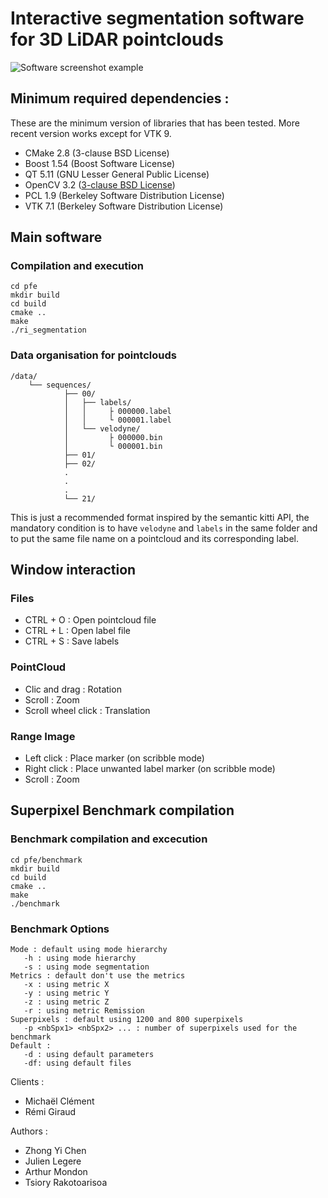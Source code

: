 # Interactive segmentation software for 3D LiDAR pointclouds


![](https://drive.google.com/drive/folders/1iS6lTlWG6nOQl46tCKXQkngVCCSiAOxu "Software screenshot example")

## Minimum required dependencies :

These are the minimum version of libraries that has been tested. More recent version works except for VTK 9.
- CMake 2.8 (3-clause BSD License)
- Boost  1.54 (Boost Software License)
- QT 5.11 (GNU Lesser General Public License)
- OpenCV 3.2  ([3-clause BSD License](https://github.com/opencv/opencv/blob/4.4.0/LICENSE))
- PCL 1.9 (Berkeley Software Distribution License)
- VTK 7.1 (Berkeley Software Distribution License)


## Main software 

### Compilation and execution 

```
cd pfe
mkdir build 
cd build
cmake ..
make
./ri_segmentation
```

### Data organisation for pointclouds 

```
/data/
    └── sequences/
            ├── 00/
            │   ├── labels/
            │   │     ├ 000000.label
            │   │     └ 000001.label
            │   └── velodyne/
            │         ├ 000000.bin
            │         └ 000001.bin
            ├── 01/
            ├── 02/
            .
            .
            .
            └── 21/
```
This is just a recommended format inspired by the semantic kitti API, the mandatory condition is to have `velodyne` and `labels` in the same folder and to put the same file name on a pointcloud and its corresponding label.

## Window interaction 
### Files
- CTRL + O : Open pointcloud file
- CTRL + L : Open label file
- CTRL + S : Save labels
### PointCloud
- Clic and drag : Rotation
- Scroll : Zoom
- Scroll wheel click : Translation

### Range Image

- Left click : Place marker (on scribble mode)
- Right click : Place unwanted label marker (on scribble mode)
- Scroll : Zoom 

## Superpixel Benchmark compilation 

### Benchmark compilation and excecution
```
cd pfe/benchmark
mkdir build
cd build
cmake ..
make
./benchmark
```

### Benchmark Options

```
Mode : default using mode hierarchy
   -h : using mode hierarchy
   -s : using mode segmentation
Metrics : default don't use the metrics
   -x : using metric X
   -y : using metric Y
   -z : using metric Z
   -r : using metric Remission
Superpixels : default using 1200 and 800 superpixels
   -p <nbSpx1> <nbSpx2> ... : number of superpixels used for the benchmark
Default :
   -d : using default parameters
   -df: using default files

```

Clients :

- Michaël Clément
- Rémi Giraud

Authors :

- Zhong Yi Chen
- Julien Legere
- Arthur Mondon
- Tsiory Rakotoarisoa
